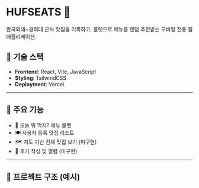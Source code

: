 # HUFSEATS 🍜

한국외대~경희대 근처 맛집을 기록하고, 룰렛으로 메뉴를 랜덤 추천받는 모바일 전용 웹 애플리케이션.

## 🚀 기술 스택

- **Frontend**: React, Vite, JavaScript
- **Styling**: TailwindCSS
- **Deployment**: Vercel

---

## 📱 주요 기능

- 🔁 오늘 뭐 먹지? 메뉴 룰렛
- 🍽️ 사용자 등록 맛집 리스트
- 🗺️ 지도 기반 전체 맛집 보기 (미구현)
- 📝 후기 작성 및 열람 (미구현)

---

## 📁 프로젝트 구조 (예시)